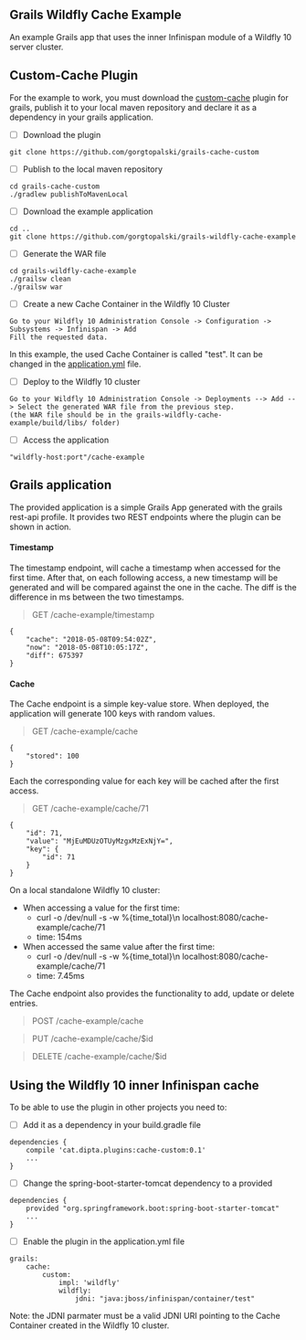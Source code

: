 ## Grails Wildfly Cache Example

An example Grails app that uses the inner Infinispan module of a Wildfly 10 server cluster.

## Custom-Cache Plugin
For the example to work, you must download the [custom-cache](http://https://github.com/gorgtopalski/grails-cache-custom) plugin for grails, publish it to your local maven repository and declare it as a dependency in your grails application.

- [ ] Download the plugin
```
git clone https://github.com/gorgtopalski/grails-cache-custom
```
- [ ] Publish to the local maven repository
```
cd grails-cache-custom
./gradlew publishToMavenLocal
```
- [ ] Download the example application
```
cd .. 
git clone https://github.com/gorgtopalski/grails-wildfly-cache-example
```
- [ ] Generate the WAR file
```
cd grails-wildfly-cache-example
./grailsw clean
./grailsw war
```
- [ ] Create a new Cache Container in the Wildfly 10 Cluster
```
Go to your Wildfly 10 Administration Console -> Configuration -> Subsystems -> Infinispan -> Add
Fill the requested data.
```
In this example, the used Cache Container is called "test". It can be changed in the [application.yml](https://github.com/gorgtopalski/grails-wildfly-cache-example/blob/master/grails-app/conf/application.yml) file.

- [ ] Deploy to the Wildfly 10 cluster
```
Go to your Wildfly 10 Administration Console -> Deployments --> Add --> Select the generated WAR file from the previous step.
(the WAR file should be in the grails-wildfly-cache-example/build/libs/ folder)
```
- [ ] Access the application
```
"wildfly-host:port"/cache-example
```


## Grails application
The provided application is a simple Grails App generated with the grails rest-api profile. It provides two REST endpoints where the plugin can be shown in action.

#### Timestamp
The timestamp endpoint, will cache a timestamp when accessed for the first time. After that, on each following access, a new timestamp will be generated and will be compared against the one in the cache. The diff is the difference in ms between the two timestamps.


> GET /cache-example/timestamp

```
{
	"cache": "2018-05-08T09:54:02Z",
	"now": "2018-05-08T10:05:17Z",
	"diff": 675397
}
```

#### Cache

The Cache endpoint is a simple key-value store. When deployed, the application will generate 100 keys with random values.

> GET /cache-example/cache

```
{
	"stored": 100
}
```

Each the corresponding value for each key will be cached after the first access.

> GET /cache-example/cache/71

```
{
	"id": 71,
	"value": "MjEuMDUzOTUyMzgxMzExNjY=",
	"key": {
		"id": 71
	}
}
```
On a local standalone Wildfly 10 cluster:
- When accessing a value for the first time:
	- curl -o /dev/null -s -w %{time_total}\\n  localhost:8080/cache-example/cache/71
	- time: 154ms
- When accessed the same value after the first time:
	- curl -o /dev/null -s -w %{time_total}\\n  localhost:8080/cache-example/cache/71
	- time: 7.45ms

The Cache endpoint also provides the functionality to add, update or delete entries.
> POST /cache-example/cache

> PUT /cache-example/cache/$id

> DELETE /cache-example/cache/$id

## Using the Wildfly 10 inner Infinispan cache

To be able to use the plugin in other projects you need to:

- [ ] Add it as a dependency in your build.gradle file
```
dependencies {
	compile 'cat.dipta.plugins:cache-custom:0.1'
    ...
}
```
- [ ] Change the spring-boot-starter-tomcat dependency to a provided
```
dependencies {
	provided "org.springframework.boot:spring-boot-starter-tomcat"
    ...
}
```
- [ ] Enable the plugin in the application.yml file
```
grails:
    cache:
        custom:
            impl: 'wildfly'
            wildfly:
                jdni: "java:jboss/infinispan/container/test"
```
Note: the JDNI parmater must be a valid JDNI URI pointing to the Cache Container created in the Wildfly 10 cluster.






